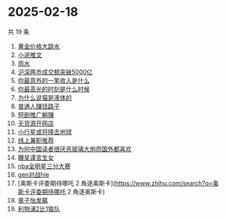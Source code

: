 # 2025-02-18

共 19 条

<!-- BEGIN ZHIHUSEARCH -->
<!-- 最后更新时间 Tue Feb 18 2025 22:11:29 GMT+0800 (China Standard Time) -->
1. [黄金价格大跳水](https://www.zhihu.com/search?q=黄金价格大跳水)
1. [小说推文](https://www.zhihu.com/search?q=小说推文)
1. [雨水](https://www.zhihu.com/search?q=雨水)
1. [沪深两市成交额突破5000亿](https://www.zhihu.com/search?q=沪深两市成交额突破5000亿)
1. [你最意外的一笔收入是什么](https://www.zhihu.com/search?q=你最意外的一笔收入是什么)
1. [你最高光的时刻是什么时候](https://www.zhihu.com/search?q=你最高光的时刻是什么时候)
1. [为什么说猫是液体的](https://www.zhihu.com/search?q=为什么说猫是液体的)
1. [普通人赚钱路子](https://www.zhihu.com/search?q=普通人赚钱路子)
1. [短剧推广躺赚](https://www.zhihu.com/search?q=短剧推广躺赚)
1. [无货源开网店](https://www.zhihu.com/search?q=无货源开网店)
1. [小行星或将撞击地球](https://www.zhihu.com/search?q=小行星或将撞击地球)
1. [线上兼职推荐](https://www.zhihu.com/search?q=线上兼职推荐)
1. [为何中国读者很厌恶玻璃大炮而国外都喜欢](https://www.zhihu.com/search?q=为何中国读者很厌恶玻璃大炮而国外都喜欢)
1. [曝吴谨言生女](https://www.zhihu.com/search?q=曝吴谨言生女)
1. [nba全明星三分大赛](https://www.zhihu.com/search?q=nba全明星三分大赛)
1. [gen对战hle](https://www.zhihu.com/search?q=gen对战hle)
1. [奥斯卡评委期待哪吒 2 角逐奥斯卡](https://www.zhihu.com/search?q=奥斯卡评委期待哪吒 2 角逐奥斯卡)
1. [章子怡发飙](https://www.zhihu.com/search?q=章子怡发飙)
1. [利物浦2比1狼队](https://www.zhihu.com/search?q=利物浦2比1狼队)
<!-- END ZHIHUSEARCH -->

